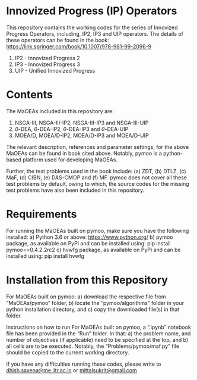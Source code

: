 # Innovized Progress (IP) Operators
This repository contains the working codes for the series of Innovized Progress Operators, including, IP2, IP3 and UIP operators. The details of these operators can be found in the book: https://link.springer.com/book/10.1007/978-981-99-2096-9
1. IP2 - Innovized Progress 2
2. IP3 - Innovized Progress 3
3. UIP - Unified Innovized Progress

# Contents
The MaOEAs included in this repository are:
1. NSGA-III, NSGA-III-IP2, NSGA-III-IP3 and NSGA-III-UIP
2. $\theta$-DEA, $\theta$-DEA-IP2, $\theta$-DEA-IP3 and $\theta$-DEA-UIP
3. MOEA/D, MOEA/D-IP2, MOEA/D-IP3 and MOEA/D-UIP

The relevant description, references and parameter settings, for the above MaOEAs can be found in book cited above. Notably, pymoo is a python-based platform used for developing MaOEAs. 

Further, the test problems used in the book include: (a) ZDT, (b) DTLZ, (c) MaF, (d) CIBN, (e) DAS-CMOP and (f) MF. pymoo does not cover all these test problems by default, owing to which, the source codes for the missing test problems have also been included in this repository.

# Requirements
For running the MaOEAs built on pymoo, make sure you have the following installed:
a) Python 3.6 or above: https://www.python.org/
b) pymoo package, as available on PyPi and can be installed using: pip install pymoo==0.4.2.2rc2
c) hvwfg package, as available on PyPi and can be installed using: pip install hvwfg

# Installation from this Repository
For MaOEAs built on pymoo:
a) download the respective file from “MaOEAs/pymoo” folder,
b) locate the “pymoo/algorithms” folder in your python installation directory, and
c) copy the downloaded file(s) in that folder.

Instructions on how to run
For MaOEAs built on pymoo, a “.ipynb” notebook file has been provided in the “Run” folder. In that:
a) the problem name, and number of objectives (if applicable) need to be specified at the top, and
b) all cells are to be executed.
Notably, the “Problems/pymoo/maf.py” file should be copied to the current working directory.

If you have any difficulties running these codes, please write to dhish.saxena@me.iitr.ac.in or mittalsukrit@gmail.com

